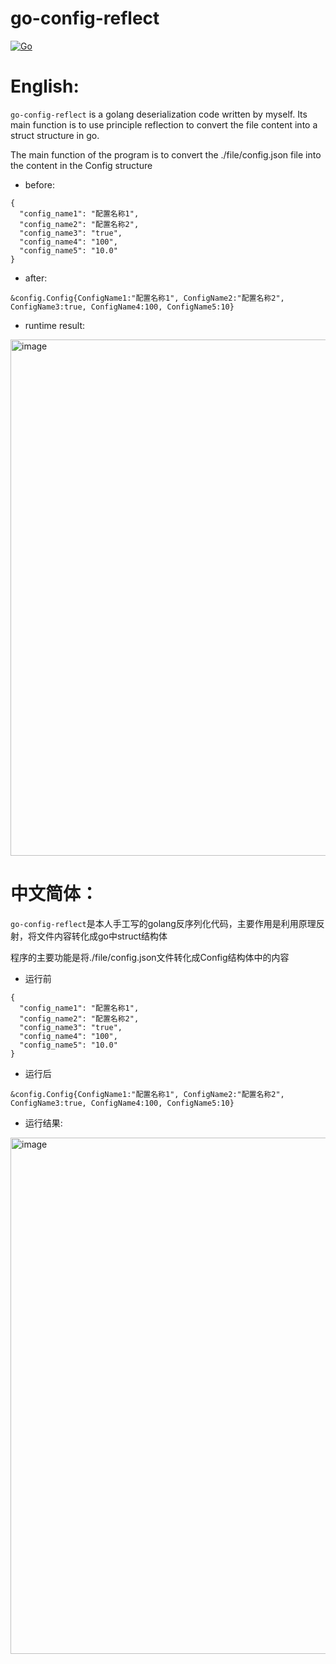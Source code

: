 # go-config-reflect

[![Go](https://github.com/HungYann/go-config-reflect/actions/workflows/go.yml/badge.svg)](https://github.com/HungYann/go-config-reflect/actions/workflows/go.yml)


# English:

`go-config-reflect` is a golang deserialization code written by myself. Its main function is to use principle reflection to convert the file content into a struct structure in go.


The main function of the program is to convert the ./file/config.json file into the content in the Config structure

- before:
```
{
  "config_name1": "配置名称1",
  "config_name2": "配置名称2",
  "config_name3": "true",
  "config_name4": "100",
  "config_name5": "10.0"
}
```

- after:
```
&config.Config{ConfigName1:"配置名称1", ConfigName2:"配置名称2", ConfigName3:true, ConfigName4:100, ConfigName5:10}
```

- runtime result:


<img width="826" alt="image" src="https://github.com/HungYann/go-config-reflect/assets/55868230/711387ce-148d-4e37-a480-9561757f8fca">



# 中文简体：


`go-config-reflect`是本人手工写的golang反序列化代码，主要作用是利用原理反射，将文件内容转化成go中struct结构体


程序的主要功能是将./file/config.json文件转化成Config结构体中的内容

- 运行前
```
{
  "config_name1": "配置名称1",
  "config_name2": "配置名称2",
  "config_name3": "true",
  "config_name4": "100",
  "config_name5": "10.0"
}
```

- 运行后

```
&config.Config{ConfigName1:"配置名称1", ConfigName2:"配置名称2", ConfigName3:true, ConfigName4:100, ConfigName5:10}
```



- 运行结果:

<img width="826" alt="image" src="https://github.com/HungYann/go-config-reflect/assets/55868230/711387ce-148d-4e37-a480-9561757f8fca">



